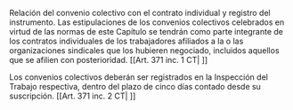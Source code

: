 Relación del convenio colectivo con el contrato individual y registro del instrumento. Las estipulaciones de los convenios colectivos celebrados en virtud de las normas de este Capítulo se tendrán como parte integrante de los contratos individuales de los trabajadores afiliados a la o las organizaciones sindicales que los hubieren negociado, incluidos aquellos que se afilien con posterioridad. [[Art. 371 inc. 1 CT| ]]

Los convenios colectivos deberán ser registrados en la Inspección del Trabajo respectiva, dentro del plazo de cinco días contado desde su suscripción. [[Art. 371 inc. 2 CT| ]]
